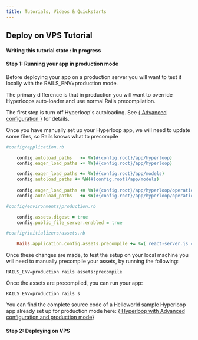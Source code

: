 ```yaml
---
title: Tutorials, Videos & Quickstarts
---
```


## <i class="flaticon-professor-teaching"></i><span class="bigfirstletter">D</span>eploy on VPS Tutorial

#### Writing this tutorial state : In progress

#### Step 1: Running your app in production mode

Before deploying your app on a production server you will want to test it locally with the RAILS_ENV=production mode.

The primary difference is that in production you will want to override Hyperloops auto-loader and use normal Rails precompilation.

The first step is turn off Hyperloop's autoloading.
See [{ Advanced configuration }](/docs/advancedconfiguration) for details.

Once you have manually set up your Hyperloop app, we will need to update some files, so Rails knows what to precompile


```ruby
#config/application.rb

	config.autoload_paths   -= %W(#{config.root}/app/hyperloop)
    config.eager_load_paths -= %W(#{config.root}/app/hyperloop)

    config.eager_load_paths += %W(#{config.root}/app/models)
    config.autoload_paths += %W(#{config.root}/app/models)
    
    config.eager_load_paths += %W(#{config.root}/app/hyperloop/operations)
    config.autoload_paths   += %W(#{config.root}/app/hyperloop/operations)
```

```ruby
#config/environments/production.rb

	config.assets.digest = true
	config.public_file_server.enabled = true

```

```ruby
#config/initializers/assets.rb

	Rails.application.config.assets.precompile += %w( react-server.js components.js )

```

Once these changes are made, to test the setup on your local machine you will need to manually precompile your assets, by running the following:

```
RAILS_ENV=production rails assets:precompile
```

Once the assets are precompiled, you can run your app:

```
RAILS_ENV=production rails s
```

You can find the complete source code of a Helloworld sample Hyperloop app already set up for production mode here: [{ Hyperloop with Advanced configuration and production mode}](https://github.com/ruby-hyperloop/hyperloop-rails-helloworld-advancedconfig)

#### Step 2: Deploying on VPS